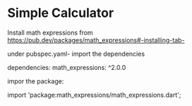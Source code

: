 # Simple Calculator

Install math expressions from https://pub.dev/packages/math_expressions#-installing-tab-

under pubspec.yaml- import the dependencies

dependencies:
  math_expressions: ^2.0.0
  
  impor the package:
  
import 'package:math_expressions/math_expressions.dart';

